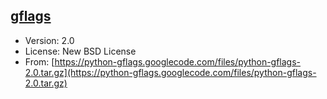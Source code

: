 [gflags](https://python-gflags.googlecode.com)
--------

* Version: 2.0
* License: New BSD License
* From: [https://python-gflags.googlecode.com/files/python-gflags-2.0.tar.gz](https://python-gflags.googlecode.com/files/python-gflags-2.0.tar.gz)
